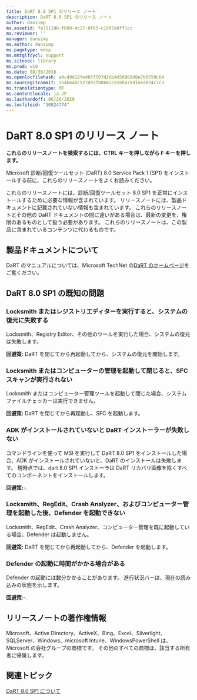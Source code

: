 ```yaml
---
title: DaRT 8.0 SP1 のリリース ノート
description: DaRT 8.0 SP1 のリリース ノート
author: dansimp
ms.assetid: fa7512d8-fb00-4c27-8f65-c15f3a8ff1cc
ms.reviewer: ''
manager: dansimp
ms.author: dansimp
ms.pagetype: mdop
ms.mktglfcycl: support
ms.sitesec: library
ms.prod: w10
ms.date: 08/30/2016
ms.openlocfilehash: a4c49d12fed07f507d2db4d56969d8e7b0559c64
ms.sourcegitcommit: 354664bc527d93f80687cd2eba70d1eea024c7c3
ms.translationtype: MT
ms.contentlocale: ja-JP
ms.lasthandoff: 06/26/2020
ms.locfileid: "10824774"
---
```

# DaRT 8.0 SP1 のリリース ノート


**これらのリリースノートを検索するには、CTRL キーを押しながら F キーを押します。**

Microsoft 診断/回復ツールセット (DaRT) 8.0 Service Pack 1 (SP1) をインストールする前に、これらのリリースノートをよくお読みください。

これらのリリースノートには、診断/回復ツールセット 8.0 SP1 を正常にインストールするために必要な情報が含まれています。 リリースノートには、製品ドキュメントに記載されていない情報も含まれています。 これらのリリースノートとその他の DaRT ドキュメントの間に違いがある場合は、最新の変更を、権限のあるものとして扱う必要があります。 これらのリリースノートは、この製品に含まれているコンテンツに代わるものです。

## 製品ドキュメントについて


DaRT のマニュアルについては、Microsoft TechNet の[DaRT のホームページ](https://go.microsoft.com/fwlink/?LinkID=252096)をご覧ください。

## DaRT 8.0 SP1 の既知の問題


### Locksmith またはレジストリエディターを実行すると、システムの復元に失敗する

Locksmith、Registry Editor、その他のツールを実行した場合、システムの復元は失敗します。

**回避策:** DaRT を閉じてから再起動してから、システムの復元を開始します。

### Locksmith またはコンピューターの管理を起動して閉じると、SFC スキャンが実行されない

Locksmith またはコンピューター管理ツールを起動して閉じた場合、システムファイルチェッカーは実行できません。

**回避策:** DaRT を閉じてから再起動し、SFC を起動します。

### <a href="" id="-------------dart-installer-does-not-fail-when-adk-has-not-been-installed"></a> ADK がインストールされていないと DaRT インストーラーが失敗しない

コマンドラインを使って MSI を実行して DaRT 8.0 SP1 をインストールした場合、ADK がインストールされていないと、DaRT のインストールは失敗します。 現時点では、dart 8.0 SP1 インストーラは DaRT リカバリ画像を除くすべてのコンポーネントをインストールします。

**回避策:**-.

### Locksmith、RegEdit、Crash Analyzer、およびコンピューター管理を起動した後、Defender を起動できない

Locksmith、RegEdit、Crash Analyzer、コンピューター管理を既に起動している場合、Defender は起動しません。

**回避策:** DaRT を閉じてから再起動してから、Defender を起動します。

### Defender の起動に時間がかかる場合がある

Defender の起動には数分かかることがあります。 進行状況バーは、現在の読み込みの状態を示します。

**回避策:**-.

## リリースノートの著作権情報


Microsoft、Active Directory、ActiveX、Bing、Excel、Silverlight、SQLServer、Windows、microsoft Intune、WindowsPowerShell は、Microsoft の会社グループの商標です。 その他のすべての商標は、該当する所有者に帰属します。



## 関連トピック


[DaRT 8.0 SP1 について](about-dart-80-sp1.md)

 

 





